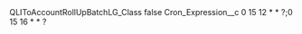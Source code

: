 <?xml version="1.0" encoding="UTF-8"?>
<CustomMetadata xmlns="http://soap.sforce.com/2006/04/metadata" xmlns:xsi="http://www.w3.org/2001/XMLSchema-instance" xmlns:xsd="http://www.w3.org/2001/XMLSchema">
    <label>QLIToAccountRollUpBatchLG_Class</label>
    <protected>false</protected>
    <values>
        <field>Cron_Expression__c</field>
        <value xsi:type="xsd:string">0 15 12 * * ?;0 15 16 * * ?</value>
    </values>
</CustomMetadata>
